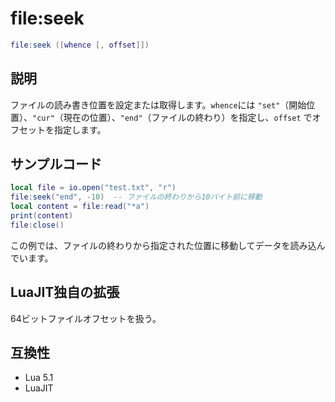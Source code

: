 # file:seek

```lua
file:seek ([whence [, offset]])
```

## 説明

ファイルの読み書き位置を設定または取得します。`whence`には `"set"`（開始位置）、`"cur"`（現在の位置）、`"end"`（ファイルの終わり）を指定し、`offset` でオフセットを指定します。

## サンプルコード

```lua
local file = io.open("test.txt", "r")
file:seek("end", -10)  -- ファイルの終わりから10バイト前に移動
local content = file:read("*a")
print(content)
file:close()
```

この例では、ファイルの終わりから指定された位置に移動してデータを読み込んでいます。

## LuaJIT独自の拡張

64ビットファイルオフセットを扱う。

## 互換性

- Lua 5.1
- LuaJIT